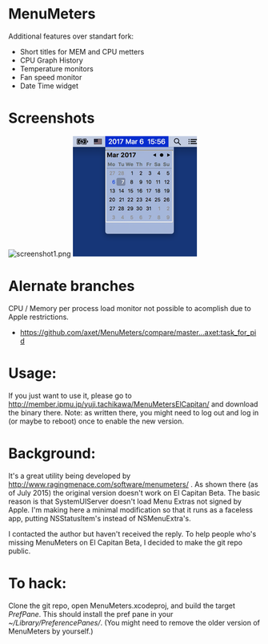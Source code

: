 # MenuMeters

Additional features over standart fork:

* Short titles for MEM and CPU metters
* CPU Graph History
* Temperature monitors
* Fan speed monitor
* Date Time widget

# Screenshots

![screenshot1.png](./Docs/screenshot1.png) ![screenshot2.png](./Docs/screenshot2.png)

# Alernate branches

CPU / Memory per process load monitor not possible to acomplish due to Apple restrictions.

* https://github.com/axet/MenuMeters/compare/master...axet:task_for_pid

# Usage:
If you just want to use it, please go to http://member.ipmu.jp/yuji.tachikawa/MenuMetersElCapitan/ and download the binary there. Note: as written there, you might need to log out and log in (or maybe to reboot) once to enable the new version.

# Background:

It's a great utility being developed by http://www.ragingmenace.com/software/menumeters/ .
As shown there (as of July 2015) the original version doesn't work on El Capitan Beta. 
The basic reason is that SystemUIServer doesn't load Menu Extras not signed by Apple. 
I'm making here a minimal modification so that it runs as a faceless app, putting NSStatusItem's instead of NSMenuExtra's.

I contacted the author but haven't received the reply. To help people who's missing MenuMeters on El Capitan Beta, I decided to make the git repo public. 

# To hack:
Clone the git repo, open MenuMeters.xcodeproj, and build the target *PrefPane*. This should install the pref pane in your *~/Library/PreferencePanes/*. (You might need to remove the older version of MenuMeters by yourself.)
